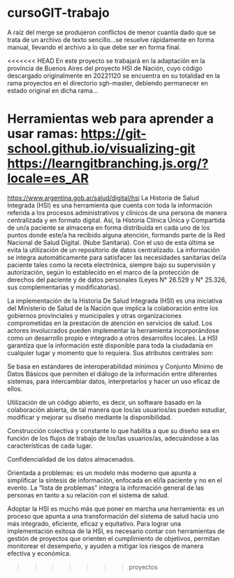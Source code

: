 # cursoGIT-trabajo
A raíz del merge se produjeron conflictos de menor cuantía dado que se trata de un archivo de texto sencillo...se resuelve rápidamente en forma manual, llevando el archivo a lo que debe ser en forma final.

<<<<<<< HEAD
En este proyecto se trabajará en la adaptación en la provincia de Buenos Aires del proyecto HSI de Nación, cuyo código descargado originalmente en 20221120 se encuentra en su totalidad en la rama proyectos en el directorio sgh-master, debiendo permanecer en estado original en dicha rama...

Herramientas web para aprender a usar ramas:
https://git-school.github.io/visualizing-git
https://learngitbranching.js.org/?locale=es_AR
=======
https://www.argentina.gob.ar/salud/digital/hsi
La Historia de Salud Integrada (HSI) es una herramienta que cuenta con toda la información referida a los procesos administrativos y clínicos de una persona de manera centralizada y en formato digital. Así, la Historia Clínica Única y Compartida de un/a paciente se almacena en forma distribuida en cada uno de los puntos donde este/a ha recibido alguna atención, formando parte de la Red Nacional de Salud Digital. (Nube Sanitaria). Con el uso de esta última se evita la utilización de un repositorio de datos centralizado. La información se integra automáticamente para satisfacer las necesidades sanitarias del/a paciente tales como la receta electrónica, siempre bajo su supervisión y autorización, según lo establecido en el marco de la protección de derechos del paciente y de datos personales (Leyes N° 26.529 y N° 25.326, sus complementarias y modificatorias).

La implementación de la Historia De Salud Integrada (HSI) es una iniciativa del Ministerio de Salud de la Nación que implica la colaboración entre los gobiernos provinciales y municipales y otras organizaciones comprometidas en la prestación de atención en servicios de salud. Los actores involucrados pueden implementar la herramienta incorporándose como un desarrollo propio e integrado a otros desarrollos locales. La HSI garantiza que la información esté disponible para toda la ciudadanía en cualquier lugar y momento que lo requiera. Sus atributos centrales son:

Se basa en estándares de interoperabilidad mínimos y Conjunto Mínimo de Datos Básicos que permiten el diálogo de la información entre diferentes sistemas, para intercambiar datos, interpretarlos y hacer un uso eficaz de ellos.

Utilización de un código abierto, es decir, un software basado en la colaboración abierta, de tal manera que los/as usuarios/as pueden estudiar, modificar y mejorar su diseño mediante la disponibilidad.

Construcción colectiva y constante lo que habilita a que su diseño sea en función de los flujos de trabajo de los/las usuarios/as, adecuándose a las características de cada lugar.

Confidencialidad de los datos almacenados.

Orientada a problemas: es un modelo más moderno que apunta a simplificar la síntesis de información, enfocada en el/la paciente y no en el evento. La “lista de problemas” integra la información general de las personas en tanto a su relación con el sistema de salud.

Adoptar la HSI es mucho más que poner en marcha una herramienta: es un proceso que apunta a una transformación del sistema de salud hacia uno más integrado, eficiente, eficaz y equitativo.
Para lograr una implementación exitosa de la HSI, es necesario contar con herramientas de gestión de proyectos que orienten el cumplimiento de objetivos, permitan monitorear el desempeño, y ayuden a mitigar los riesgos de manera efectiva y económica.
>>>>>>> proyectos